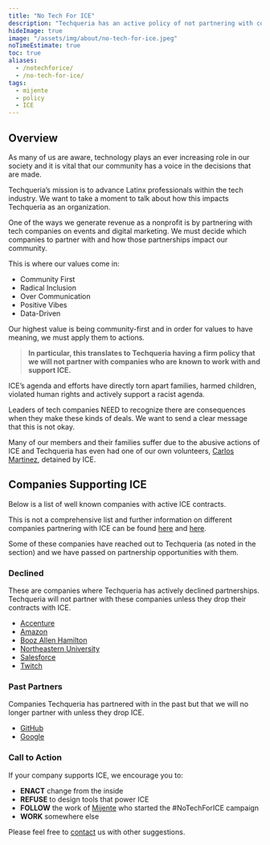 ```yaml
---
title: "No Tech For ICE"
description: "Techqueria has an active policy of not partnering with companies that have active contracts with ICE."
hideImage: true
image: "/assets/img/about/no-tech-for-ice.jpeg"
noTimeEstimate: true
toc: true
aliases:
  - /notechforice/
  - /no-tech-for-ice/
tags:
  - mijente
  - policy
  - ICE
---
```


## Overview

As many of us are aware, technology plays an ever increasing role in our society and it is vital that our community has a voice in the decisions that are made.

Techqueria’s mission is to advance Latinx professionals within the tech industry. We want to take a moment to talk about how this impacts Techqueria as an organization.

One of the ways we generate revenue as a nonprofit is by partnering with tech companies on events and digital marketing. We must decide which companies to partner with and how those partnerships impact our community.

This is where our values come in:

* Community First
* Radical Inclusion
* Over Communication
* Positive Vibes
* Data-Driven

Our highest value is being community-first and in order for values to have meaning, we must apply them to actions.

> **In particular, this translates to Techqueria having a firm policy that we will not partner with companies who are known to work with and support ICE.**

ICE’s agenda and efforts have directly torn apart families, harmed children, violated human rights and actively support a racist agenda.

Leaders of tech companies NEED to recognize there are consequences when they make these kinds of deals. We want to send a clear message that this is not okay.

Many of our members and their families suffer due to the abusive actions of ICE and Techqueria has even had one of our own volunteers, [Carlos Martinez](https://tucson.com/news/local/tucsonan-among-first-to-receive-daca-protection-now-detained-after/article_a02ac0a4-5f4e-55aa-b097-be94921784bb.html), detained by ICE.

## Companies Supporting ICE

Below is a list of well known companies with active ICE contracts.

This is not a comprehensive list and further information on different companies partnering with ICE can be found [here](https://companies-that-work-with-ice.com/) and [here](https://www.vox.com/recode/2019/7/30/20728147/tech-company-ice-contracts-foia-microsoft-palantir-concur-dell).

Some of these companies have reached out to Techqueria (as noted in the section) and we have passed on partnership opportunities with them.

### Declined

These are companies where Techqueria has actively declined partnerships. Techqueria will not partner with these companies unless they drop their contracts with ICE.

- [Accenture](https://gizmodo.com/accenture-employees-demand-their-company-break-ties-wit-1830474961)
- [Amazon](https://www.technologyreview.com/s/612335/amazon-is-the-invisible-backbone-behind-ices-immigration-crackdown/)
- [Booz Allen Hamilton](https://www.vice.com/en_us/article/a358x4/booz-allen-hamilton-is-making-millions-working-with-ice)
- [Northeastern University](https://www.bostonglobe.com/metro/2018/07/05/northeastern-university-comes-under-fire-for-receiving-millions-from-ice-through-research-contract/wxaLAr1QmpYeocqNOY29fI/story.html)
- [Salesforce](https://eastbaymajority.com/marc-benioff-salesforce-ice-homeland-security/)
- [Twitch](https://en.wikipedia.org/wiki/Twitch_(service)#Amazon_subsidiary_(2014%E2%80%93present))

### Past Partners

Companies Techqueria has partnered with in the past but that we will no longer partner with unless they drop ICE.

- [GitHub](https://techcrunch.com/2019/11/13/github-faces-more-resignations-in-light-of-ice-contract/)
- [Google](https://www.usatoday.com/story/tech/2019/08/15/google-ice-protest-employees-push-avoid-work-border-groups/2026760001/)


### Call to Action

If your company supports ICE, we encourage you to:

- **ENACT** change from the inside
- **REFUSE** to design tools that power ICE
- **FOLLOW** the work of [Mijente](https://mijente.net/) who started the #NoTechForICE campaign
- **WORK** somewhere else

Please feel free to [contact](/contact/) us with other suggestions.

